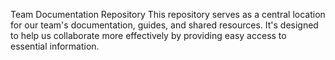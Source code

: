 Team Documentation Repository
This repository serves as a central location for our team's documentation, guides, and shared resources. 
It's designed to help us collaborate more effectively by providing easy access to essential information.